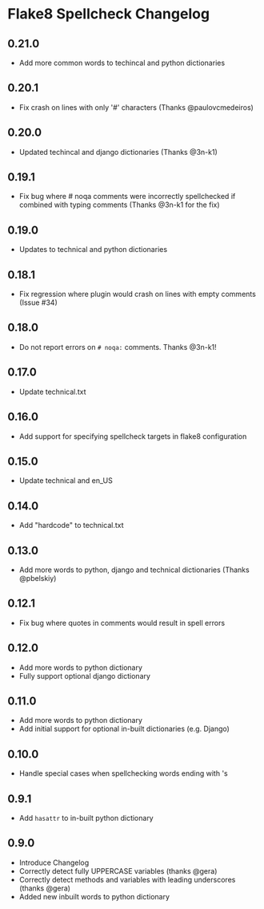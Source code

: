 Flake8 Spellcheck Changelog
===========================

0.21.0
------
* Add more common words to techincal and python dictionaries

0.20.1
------
* Fix crash on lines with only '#' characters (Thanks @paulovcmedeiros)

0.20.0
------
* Updated techincal and django dictionaries (Thanks @3n-k1)

0.19.1
------
* Fix bug where # noqa comments were incorrectly spellchecked if combined with typing comments (Thanks @3n-k1 for the fix)

0.19.0
------
* Updates to technical and python dictionaries

0.18.1
------
* Fix regression where plugin would crash on lines with empty comments (Issue #34)

0.18.0
------
* Do not report errors on `# noqa:` comments. Thanks @3n-k1!

0.17.0
------
* Update technical.txt

0.16.0
------
* Add support for specifying spellcheck targets in flake8 configuration

0.15.0
------
* Update technical and en_US

0.14.0
------
* Add "hardcode" to technical.txt

0.13.0
------
* Add more words to python, django and technical dictionaries (Thanks @pbelskiy)

0.12.1
------
* Fix bug where quotes in comments would result in spell errors

0.12.0
------
* Add more words to python dictionary
* Fully support optional django dictionary

0.11.0
------
* Add more words to python dictionary
* Add initial support for optional in-built dictionaries (e.g. Django)

0.10.0
------
* Handle special cases when spellchecking words ending with 's

0.9.1
-----
* Add `hasattr` to in-built python dictionary

0.9.0
-----
* Introduce Changelog
* Correctly detect fully UPPERCASE variables (thanks @gera)
* Correctly detect methods and variables with leading underscores (thanks @gera)
* Added new inbuilt words to python dictionary
